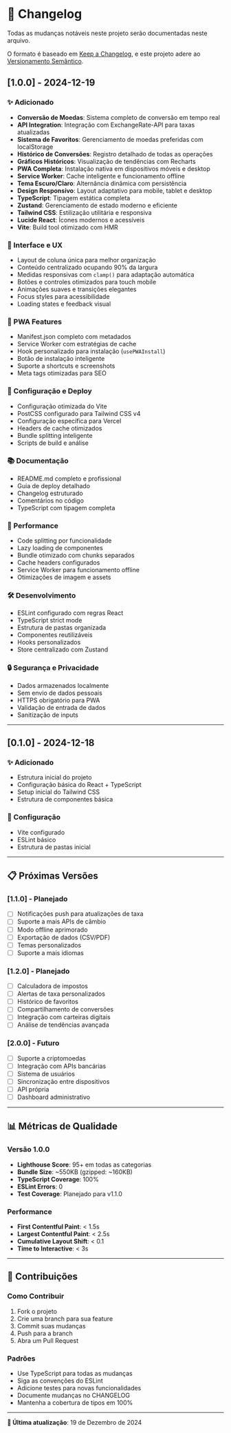 # 📝 Changelog

Todas as mudanças notáveis neste projeto serão documentadas neste arquivo.

O formato é baseado em [Keep a Changelog](https://keepachangelog.com/pt-BR/1.0.0/),
e este projeto adere ao [Versionamento Semântico](https://semver.org/lang/pt-BR/).

## [1.0.0] - 2024-12-19

### ✨ Adicionado
- **Conversão de Moedas**: Sistema completo de conversão em tempo real
- **API Integration**: Integração com ExchangeRate-API para taxas atualizadas
- **Sistema de Favoritos**: Gerenciamento de moedas preferidas com localStorage
- **Histórico de Conversões**: Registro detalhado de todas as operações
- **Gráficos Históricos**: Visualização de tendências com Recharts
- **PWA Completa**: Instalação nativa em dispositivos móveis e desktop
- **Service Worker**: Cache inteligente e funcionamento offline
- **Tema Escuro/Claro**: Alternância dinâmica com persistência
- **Design Responsivo**: Layout adaptativo para mobile, tablet e desktop
- **TypeScript**: Tipagem estática completa
- **Zustand**: Gerenciamento de estado moderno e eficiente
- **Tailwind CSS**: Estilização utilitária e responsiva
- **Lucide React**: Ícones modernos e acessíveis
- **Vite**: Build tool otimizado com HMR

### 🎨 Interface e UX
- Layout de coluna única para melhor organização
- Conteúdo centralizado ocupando 90% da largura
- Medidas responsivas com `clamp()` para adaptação automática
- Botões e controles otimizados para touch mobile
- Animações suaves e transições elegantes
- Focus styles para acessibilidade
- Loading states e feedback visual

### 📱 PWA Features
- Manifest.json completo com metadados
- Service Worker com estratégias de cache
- Hook personalizado para instalação (`usePWAInstall`)
- Botão de instalação inteligente
- Suporte a shortcuts e screenshots
- Meta tags otimizadas para SEO

### 🔧 Configuração e Deploy
- Configuração otimizada do Vite
- PostCSS configurado para Tailwind CSS v4
- Configuração específica para Vercel
- Headers de cache otimizados
- Bundle splitting inteligente
- Scripts de build e análise

### 📚 Documentação
- README.md completo e profissional
- Guia de deploy detalhado
- Changelog estruturado
- Comentários no código
- TypeScript com tipagem completa

### 🚀 Performance
- Code splitting por funcionalidade
- Lazy loading de componentes
- Bundle otimizado com chunks separados
- Cache headers configurados
- Service Worker para funcionamento offline
- Otimizações de imagem e assets

### 🛠️ Desenvolvimento
- ESLint configurado com regras React
- TypeScript strict mode
- Estrutura de pastas organizada
- Componentes reutilizáveis
- Hooks personalizados
- Store centralizado com Zustand

### 🔒 Segurança e Privacidade
- Dados armazenados localmente
- Sem envio de dados pessoais
- HTTPS obrigatório para PWA
- Validação de entrada de dados
- Sanitização de inputs

---

## [0.1.0] - 2024-12-18

### ✨ Adicionado
- Estrutura inicial do projeto
- Configuração básica do React + TypeScript
- Setup inicial do Tailwind CSS
- Estrutura de componentes básica

### 🔧 Configuração
- Vite configurado
- ESLint básico
- Estrutura de pastas inicial

---

## 📋 Próximas Versões

### [1.1.0] - Planejado
- [ ] Notificações push para atualizações de taxa
- [ ] Suporte a mais APIs de câmbio
- [ ] Modo offline aprimorado
- [ ] Exportação de dados (CSV/PDF)
- [ ] Temas personalizados
- [ ] Suporte a mais idiomas

### [1.2.0] - Planejado
- [ ] Calculadora de impostos
- [ ] Alertas de taxa personalizados
- [ ] Histórico de favoritos
- [ ] Compartilhamento de conversões
- [ ] Integração com carteiras digitais
- [ ] Análise de tendências avançada

### [2.0.0] - Futuro
- [ ] Suporte a criptomoedas
- [ ] Integração com APIs bancárias
- [ ] Sistema de usuários
- [ ] Sincronização entre dispositivos
- [ ] API própria
- [ ] Dashboard administrativo

---

## 📊 Métricas de Qualidade

### Versão 1.0.0
- **Lighthouse Score**: 95+ em todas as categorias
- **Bundle Size**: ~550KB (gzipped: ~160KB)
- **TypeScript Coverage**: 100%
- **ESLint Errors**: 0
- **Test Coverage**: Planejado para v1.1.0

### Performance
- **First Contentful Paint**: < 1.5s
- **Largest Contentful Paint**: < 2.5s
- **Cumulative Layout Shift**: < 0.1
- **Time to Interactive**: < 3s

---

## 🤝 Contribuições

### Como Contribuir
1. Fork o projeto
2. Crie uma branch para sua feature
3. Commit suas mudanças
4. Push para a branch
5. Abra um Pull Request

### Padrões
- Use TypeScript para todas as mudanças
- Siga as convenções do ESLint
- Adicione testes para novas funcionalidades
- Documente mudanças no CHANGELOG
- Mantenha a cobertura de tipos em 100%

---

**📅 Última atualização**: 19 de Dezembro de 2024
